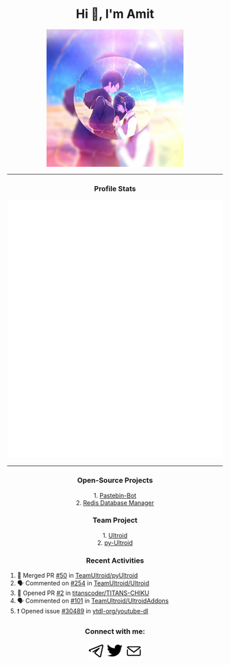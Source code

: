 <h1 align="center">Hi 👋, I'm Amit</h1>
<p align="center"><img src="assets/tg_dp.png" alt="buddhhu" /></p>

---

<h3 align="center">Profile Stats</h3>
<p align="center"><img src="assets/stats.svg" alt="buddhhu" /></p>

---

<h3 align="center">Open-Source Projects</h3>
<p align="center">
1. <a href=https://github.com/buddhhu/PasteBin-Bot>Pastebin-Bot</a><br>
2. <a href=https://github.com/buddhhu/Redis-Database-Manager>Redis Database Manager</a>
</p>
<h3 align="center">Team Project</h3>
<p align="center">
1. <a href=https://github.com/TeamUltroid/Ultroid>Ultroid</a><br>
2. <a href=https://github.com/TeamUltroid/pyUltroid>py-Ultroid</a>
</p>
<h3 align="center">Recent Activities</h3>

<!--START_SECTION:activity-->
1. 🎉 Merged PR [#50](https://github.com/TeamUltroid/pyUltroid/pull/50) in [TeamUltroid/pyUltroid](https://github.com/TeamUltroid/pyUltroid)
2. 🗣 Commented on [#254](https://github.com/TeamUltroid/Ultroid/issues/254) in [TeamUltroid/Ultroid](https://github.com/TeamUltroid/Ultroid)
3. 💪 Opened PR [#2](https://github.com/titanscoder/TITANS-CHIKU/pull/2) in [titanscoder/TITANS-CHIKU](https://github.com/titanscoder/TITANS-CHIKU)
4. 🗣 Commented on [#101](https://github.com/TeamUltroid/UltroidAddons/issues/101) in [TeamUltroid/UltroidAddons](https://github.com/TeamUltroid/UltroidAddons)
5. ❗️ Opened issue [#30489](https://github.com/ytdl-org/youtube-dl/issues/30489) in [ytdl-org/youtube-dl](https://github.com/ytdl-org/youtube-dl)
<!--END_SECTION:activity-->

<h3 align="center">Connect with me:</h3>
<p align="center">
<a href="https://t.me/its_buddhhu"><img src="assets/tg.png" height=40px width=40px alt="buddhhu" /></a>
<a href="https://twitter.com/kumar___amit"><img src="assets/twtt.png" height=40px width=40px alt="kumar___amit" /></a>
<a href="https://mail.google.com/mail/u/?authuser=amitsharma123234@gmail.com"><img src="assets/mail.png" height=40px width=40px alt="amitsharma123234@gmail.com" /></a>
</p>
